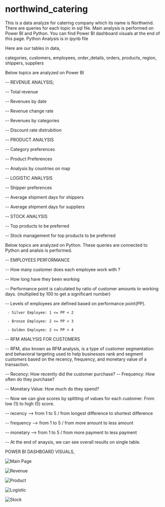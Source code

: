 # northwind_catering
This is a data analyze for catering company which its name is Northwind. 
There are queries for each topic in sql file. 
Main analysis is performed on Power BI and Python. You can find Power BI dashboard visuals at the end of this page.
Python Analysis is in ipynb file

Here are our tables in data,

categories, 
customers, 
employees, 
order_details, 
orders, 
products, 
region, 
shippers, 
suppliers

Below topics are analyzed on Power BI 

-- REVENUE ANALYSIS; 

-- Total revenue

-- Revenues by date 

-- Revenue change rate

-- Revenues by categories

-- Discount rate distrubition

-- PRODUCT ANALYSIS

-- Category preferences 

-- Product Preferences

-- Analysis by countries on map 

-- LOGISTIC ANALYSIS

-- Shipper preferences

-- Average shipment days for shippers

-- Average shipment days for suppliers

-- STOCK ANALYSIS

-- Top products to be preferred 

-- Stock management for top products to be preferred


Below topics are analyzed on Python. These queries are connected to Python and analsis is performed. 

-- EMPLOYEES PERFORMANCE 

-- How many customer does each employee work with ?

-- How long have they been working 

-- Performance point is calculated by ratio of customer amounts to working days. (multiplied by 100 to get a significant number)

-- Levels of employees are defined based on performance point(PP). 

     - Silver Employee: 1 <= PP < 2
     
     - Bronze Employee: 2 <= PP < 3
     
     - Golden Employee: 2 <= PP < 4 


-- RFM ANALYSIS FOR CUSTOMERS 

-- RFM, also known as RFM analysis, is a type of customer segmentation and behavioral targeting used to help businesses rank and segment customers based on the recency, frequency, and monetary value of a transaction. 

-- Recency: How recently did the customer purchase?
-- Frequency: How often do they purchase?

-- Monetary Value: How much do they spend?

-- Now we can give scores by splitting of values for each customer.  From low (1) to high (5) score. 

-- recency   --> from 1 to 5 / from longest difference to shortest difference 

-- frequency --> from 1 to 5 / from more amount to less amount

-- monetary  --> from 1 to 5 / from more payment to less payment

-- At the end of anaysis, we can see overall results on single table. 


POWER BI DASHBOARD VISUALS,

![Main Page](https://github.com/user-attachments/assets/9b5cba58-a09e-4452-b7f5-e2fd9908f175)

![Revenue](https://github.com/user-attachments/assets/4421e90a-4f11-4def-aff3-9d58b8fb8476)

![Product](https://github.com/user-attachments/assets/4b97bca7-2fb8-4ef0-8fe5-4e17ebaa4e60)

![Logistic](https://github.com/user-attachments/assets/15892c81-028e-42bb-b6d3-0b37a2453a39)

![Stock](https://github.com/user-attachments/assets/7e29f529-4166-44b9-944d-33d58cacbe94)

